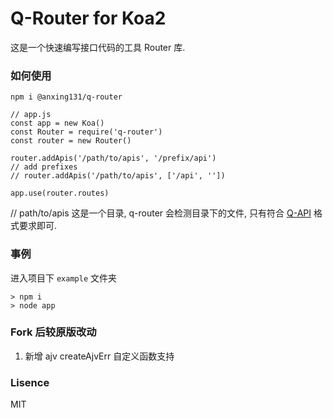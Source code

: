 Q-Router for Koa2
========

这是一个快速编写接口代码的工具 Router 库.

### 如何使用

```
npm i @anxing131/q-router
```

```
// app.js
const app = new Koa()
const Router = require('q-router')
const router = new Router()

router.addApis('/path/to/apis', '/prefix/api')
// add prefixes
// router.addApis('/path/to/apis', ['/api', ''])

app.use(router.routes)
```

// path/to/apis 这是一个目录, q-router 会检测目录下的文件, 只有符合 [Q-API](q-api.md) 格式要求即可.

### 事例
进入项目下 `example` 文件夹
```
> npm i
> node app
```

### Fork 后较原版改动
1. 新增 ajv createAjvErr 自定义函数支持

### Lisence
MIT
